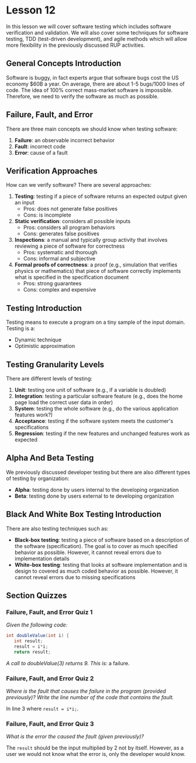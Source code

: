 # Lesson 12

In this lesson we will cover software testing which includes software verification and validation. We will also cover some techniques for software testing, TDD (test-driven development), and agile methods which will allow more flexibility in the previously discussed RUP activities.

## General Concepts Introduction

Software is buggy, in fact experts argue that software bugs cost the US economy \$60B a year. On average, there are about 1-5 bugs/1000 lines of code. The idea of 100% correct mass-market software is impossible. Therefore, we need to verify the software as much as possible.

## Failure, Fault, and Error

There are three main concepts we should know when testing software:

1. **Failure**: an observable incorrect behavior
2. **Fault**: incorrect code
3. **Error**: cause of a fault

## Verification Approaches

How can we verify software? There are several approaches:

1. **Testing**: testing if a piece of software returns an expected output given an input
   - Pros: does not generate false positives
   - Cons: is incomplete
2. **Static verification**: considers all possible inputs
   - Pros: considers all program behaviors
   - Cons: generates false positives
3. **Inspections**: a manual and typically group activity that involves reviewing a piece of software for correctness
   - Pros: systematic and thorough
   - Cons: informal and subjective
4. **Formal proofs of correctness**: a proof (e.g., simulation that verifies physics or mathematics) that piece of software correctly implements what is specified in the specification document
   - Pros: strong guarantees
   - Cons: complex and expensive

## Testing Introduction

Testing means to execute a program on a tiny sample of the input domain. Testing is a:

- Dynamic technique
- Optimistic approximation

## Testing Granularity Levels

There are different levels of testing:

1. **Unit**: testing one unit of software (e.g., if a variable is doubled)
2. **Integration**: testing a particular software feature (e.g., does the home page load the correct user data in order)
3. **System**: testing the whole software (e.g., do the various application features work?)
4. **Acceptance**: testing if the software system meets the customer's specifications
5. **Regression**: testing if the new features and unchanged features work as expected

## Alpha And Beta Testing

We previously discussed developer testing but there are also different types of testing by organization:

- **Alpha**: testing done by users internal to the developing organization
- **Beta**: testing done by users external to te developing organization

## Black And White Box Testing Introduction

There are also testing techniques such as:

- **Black-box testing**: testing a piece of software based on a description of the software (specification). The goal is to cover as much specified behavior as possible. However, it cannot reveal errors due to implementation details
- **White-box testing**: testing that looks at software implementation and is design to covered as much coded behavior as possible. However, it cannot reveal errors due to missing specifications

## Section Quizzes

### Failure, Fault, and Error Quiz 1

_Given the following code:_

```java
int doubleValue(int i) {
   int result;
   result = i*i;
   return result;

```

_A call to doubleValue(3) returns 9. This is:_ a failure.

### Failure, Fault, and Error Quiz 2

_Where is the fault that causes the failure in the program (provided previously)? Write the line number of the code that contains the fault._

In line 3 where `result = i*i;`.

### Failure, Fault, and Error Quiz 3

_What is the error the caused the fault (given previously)?_

The `result` should be the input multiplied by 2 not by itself. However, as a user we would not know what the error is, only the developer would know.
